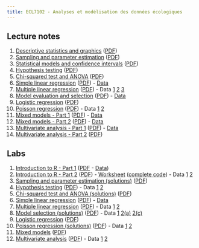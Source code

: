 ```yaml
---
title: ECL7102 - Analyses et modélisation des données écologiques
---
```



## Lecture notes

1. [Descriptive statistics and graphics](notes_cours/1E-Descriptive_statistics.html) ([PDF](notes_cours/1E-Descriptive_statistics.pdf))
2. [Sampling and parameter estimation](notes_cours/2E-Sampling_estimation.html) ([PDF](notes_cours/2E-Sampling_estimation.pdf))
3. [Statistical models and confidence intervals](notes_cours/3E-Statistical_models.html) ([PDF](notes_cours/3E-Statistical_models.pdf))
4. [Hypothesis testing](notes_cours/4E-Hypothesis_testing.html) ([PDF](notes_cours/4E-Hypothesis_testing.pdf))
5. [Chi-squared test and ANOVA](notes_cours/5E-Chi2_ANOVA.html) ([PDF](notes_cours/5E-Chi2_ANOVA.pdf))
6. [Simple linear regression](notes_cours/6E-Linear_regression.html) ([PDF](notes_cours/6E-Linear_regression.pdf)) - [Data](donnees/plant_growth_rate.csv)
7. [Multiple linear regression](notes_cours/7E-Multiple_regression.html) ([PDF](notes_cours/7E-Multiple_regression.pdf)) - Data [1](donnees/compensation.csv) [2](donnees/growth.csv) [3](donnees/antibiot.csv)
8. [Model evaluation and selection](notes_cours/8E-Model_selection.html) ([PDF](notes_cours/8E-Model_selection.pdf)) - [Data](labos/britain_species.csv)
9. [Logistic regression](notes_cours/9E-Logistic_regression.html) ([PDF](notes_cours/9E-Logistic_regression.pdf))
10. [Poisson regression](notes_cours/10E-Poisson_regression.html) ([PDF](notes_cours/10E-Poisson_regression.pdf)) - Data [1](donnees/species.csv) [2](donnees/galapagos.csv)
11. [Mixed models - Part 1](notes_cours/11E-Mixed_models_Part1.html) ([PDF](notes_cours/11E-Mixed_models_Part1.pdf)) - [Data](donnees/rikz.csv)
12. [Mixed models - Part 2](notes_cours/12E-Mixed_models_Part2.html) ([PDF](notes_cours/12E-Mixed_models_Part2.pdf)) - [Data](donnees/radon.csv)
13. [Multivariate analysis - Part 1](notes_cours/13E-Multivariate_analysis_Part1.html) ([PDF](notes_cours/13E-Multivariate_analysis_Part1.pdf)) - [Data](donnees/cities_climate.csv)
14. [Multivariate analysis - Part 2](notes_cours/14E-Multivariate_analysis_Part2.html) ([PDF](notes_cours/14E-Multivariate_analysis_Part2.pdf))


## Labs

1. [Introduction to R - Part 1](labos/1E-IntroR_part1.html) ([PDF](labos/1E-IntroR_part1.pdf) - [Data](labos/cours1_kejimkujik.csv))
2. [Introduction to R - Part 2](labos/2E-IntroR_part2.html) ([PDF](labos/2E-IntroR_part2.pdf)) - [Worksheet](labos/2E-worksheet.R) ([complete code](labos/2E-worksheet_complete.R)) - Data [1](labos/cours1_kejimkujik.csv) [2](labos/codes_especes.csv)
3. [Sampling and parameter estimation (solutions)](labos/3RE-Sampling_estimation.html) ([PDF](labos/3RE-Sampling_estimation.pdf))
4. [Hypothesis testing](labos/4E-Tests_mean.html) ([PDF](labos/4E-Tests_mean.pdf)) - Data [1](labos/gardens.csv) [2](labos/nconc.csv)
5. [Chi-squared test and ANOVA (solutions)](labos/5RE-Chi2_ANOVA.html) ([PDF](labos/5RE-Chi2_ANOVA.pdf))
6. [Simple linear regression](labos/6E-Linear_regression.html) ([PDF](labos/6E-Linear_regression.pdf)) - [Data](labos/britain_species.csv)
7. [Multiple linear regression](labos/7E-Multiple_regression.html) ([PDF](labos/7E-Multiple_regression.pdf)) - Data [1](labos/sablefish.csv) [2](labos/sardinella.csv)
8. [Model selection (solutions)](labos/8RE-Model_selection.html) ([PDF](labos/8RE-Model_selection.pdf)) - Data [1](labos/environment.csv) [2(a)](labos/migration.csv) [2(c)](labos/migr_test.csv)
9. [Logistic regression](labos/9E-Logistic_regression.html) ([PDF](labos/9E-Logistic_regression.pdf)) 
10. [Poisson regression (solutions)](labos/10RE-Poisson_regression.html) ([PDF](labos/10RE-Poisson_regression.pdf)) - Data [1](labos/stream_composition.csv) [2](labos/salamander.csv)
11. [Mixed models](labos/11E-Mixed_models.html) ([PDF](labos/11E-Mixed_models.pdf))
12. [Multivariate analysis](labos/12E-Multivariate_analysis.html) ([PDF](labos/12E-Multivariate_analysis.pdf)) - Data [1](labos/springs.csv) [2](labos/arctic.csv)


